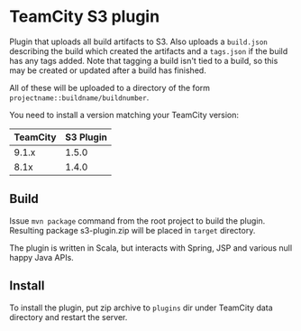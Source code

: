 TeamCity S3 plugin
==================

Plugin that uploads all build artifacts to S3. Also uploads a `build.json` describing the build which created the
artifacts and a `tags.json` if the build has any tags added. Note that tagging a build isn't tied to a build, so this
may be created or updated after a build has finished.

All of these will be uploaded to a directory of the form `projectname::buildname/buildnumber`.

You need to install a version matching your TeamCity version:

|   TeamCity    |  S3 Plugin |
|---------------|------------|
|   9.1.x       |   1.5.0    |
|   8.1x        |   1.4.0    |

Build
-----
Issue `mvn package` command from the root project to build the plugin. Resulting package s3-plugin.zip will be placed
in `target` directory.

The plugin is written in Scala, but interacts with Spring, JSP and various null happy Java APIs.
 
Install
-------
To install the plugin, put zip archive to `plugins` dir under TeamCity data directory and restart the server.

 

